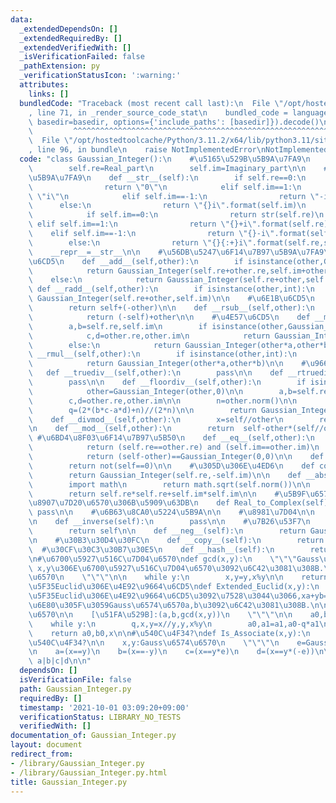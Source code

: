 ```yaml
---
data:
  _extendedDependsOn: []
  _extendedRequiredBy: []
  _extendedVerifiedWith: []
  _isVerificationFailed: false
  _pathExtension: py
  _verificationStatusIcon: ':warning:'
  attributes:
    links: []
  bundledCode: "Traceback (most recent call last):\n  File \"/opt/hostedtoolcache/Python/3.11.2/x64/lib/python3.11/site-packages/onlinejudge_verify/documentation/build.py\"\
    , line 71, in _render_source_code_stat\n    bundled_code = language.bundle(stat.path,\
    \ basedir=basedir, options={'include_paths': [basedir]}).decode()\n          \
    \         ^^^^^^^^^^^^^^^^^^^^^^^^^^^^^^^^^^^^^^^^^^^^^^^^^^^^^^^^^^^^^^^^^^^^^^^^^^^^^^^^^\n\
    \  File \"/opt/hostedtoolcache/Python/3.11.2/x64/lib/python3.11/site-packages/onlinejudge_verify/languages/python.py\"\
    , line 96, in bundle\n    raise NotImplementedError\nNotImplementedError\n"
  code: "class Gaussian_Integer():\n    #\u5165\u529B\u5B9A\u7FA9\n    def __init__(self,Real_part=0,Imaginary_part=0):\n\
    \        self.re=Real_part\n        self.im=Imaginary_part\n\n    #\u8868\u793A\
    \u5B9A\u7FA9\n    def __str__(self):\n        if self.re==0:\n            if self.im==0:\n\
    \                return \"0\"\n            elif self.im==1:\n                return\
    \ \"i\"\n            elif self.im==-1:\n                return \"-i\"\n      \
    \      else:\n                return \"{}i\".format(self.im)\n        else:\n\
    \            if self.im==0:\n                return str(self.re)\n           \
    \ elif self.im==1:\n                return \"{}+i\".format(self.re)\n        \
    \    elif self.im==-1:\n                return \"{}-i\".format(self.re)\n    \
    \        else:\n                return \"{}{:+}i\".format(self.re,self.im)\n\n\
    \    __repr__=__str__\n\n    #\u56DB\u5247\u6F14\u7B97\u5B9A\u7FA9\n    #\u52A0\
    \u6CD5\n    def __add__(self,other):\n        if isinstance(other,Gaussian_Integer):\n\
    \            return Gaussian_Integer(self.re+other.re,self.im+other.im)\n    \
    \    else:\n            return Gaussian_Integer(self.re+other,self.im)\n\n   \
    \ def __radd__(self,other):\n        if isinstance(other,int):\n            return\
    \ Gaussian_Integer(self.re+other,self.im)\n\n    #\u6E1B\u6CD5\n    def __sub__(self,other):\n\
    \        return self+(-other)\n\n    def __rsub__(self,other):\n        if isinstance(other,int):\n\
    \            return (-self)+other\n\n    #\u4E57\u6CD5\n    def __mul__(self,other):\n\
    \        a,b=self.re,self.im\n        if isinstance(other,Gaussian_Integer):\n\
    \            c,d=other.re,other.im\n            return Gaussian_Integer(a*c-b*d,a*d+b*c)\n\
    \        else:\n            return Gaussian_Integer(other*a,other*b)\n\n    def\
    \ __rmul__(self,other):\n        if isinstance(other,int):\n            a,b=self.re,self.im\n\
    \            return Gaussian_Integer(other*a,other*b)\n\n    #\u9664\u6CD5\n \
    \   def __truediv__(self,other):\n        pass\n\n    def __rtruediv__(self,other):\n\
    \        pass\n\n    def __floordiv__(self,other):\n        if isinstance(other,int):\n\
    \            other=Gaussian_Integer(other,0)\n\n        a,b=self.re,self.im\n\
    \        c,d=other.re,other.im\n\n        n=other.norm()\n\n        p=(2*(a*c+b*d)+n)//(2*n)\n\
    \        q=(2*(b*c-a*d)+n)//(2*n)\n\n        return Gaussian_Integer(p,q)\n\n\
    \    def __divmod__(self,other):\n        x=self//other\n        return (x,self-other*x)\n\
    \n    def __mod__(self,other):\n        return  self-other*(self//other)\n   \
    \ #\u6BD4\u8F03\u6F14\u7B97\u5B50\n    def __eq__(self,other):\n        if isinstance(other,Gaussian_Integer):\n\
    \            return (self.re==other.re) and (self.im==other.im)\n        else:\n\
    \            return (self-other)==Gaussian_Integer(0,0)\n\n    def __bool__(self):\n\
    \        return not(self==0)\n\n    #\u305D\u306E\u4ED6\n    def conjugate(self):\n\
    \        return Gaussian_Integer(self.re,-self.im)\n\n    def __abs__(self):\n\
    \        import math\n        return math.sqrt(self.norm())\n\n    def norm(self):\n\
    \        return self.re*self.re+self.im*self.im\n\n    #\u5B9F\u6570\u304B\u3089\
    \u8907\u7D20\u6570\u306B\u5909\u63DB\n    def Real_to_Complex(self):\n       \
    \ pass\n\n    #\u6B63\u8CA0\u5224\u5B9A\n\n    #\u8981\u7D04\n\n    #\u9006\u6570\
    \n    def __inverse(self):\n        pass\n\n    #\u7B26\u53F7\n    def __pos__(self):\n\
    \        return self\n\n    def __neg__(self):\n        return Gaussian_Integer(-self.re,-self.im)\n\
    \n    #\u30B3\u30D4\u30FC\n    def __copy__(self):\n        return self\n\n  \
    \  #\u30CF\u30C3\u30B7\u30E5\n    def __hash__(self):\n        return hash((self.re,self.im))\n\
    \n#\u6700\u5927\u516C\u7D04\u6570\ndef gcd(x,y):\n    \"\"\"Gauss\u6574\u6570\
    \ x,y\u306E\u6700\u5927\u516C\u7D04\u6570\u3092\u6C42\u3081\u308B.\n\n    x,y:Gauss\u6574\
    \u6570\n    \"\"\"\n\n    while y:\n        x,y=y,x%y\n\n    return x\n\n#\u62E1\
    \u5F35Euclid\u306E\u4E92\u9664\u6CD5\ndef Extended_Euclid(x,y):\n    \"\"\"\u62E1\
    \u5F35Euclid\u306E\u4E92\u9664\u6CD5\u3092\u7528\u3044\u3066,xa+yb=gcd(x,y)\u3092\
    \u6E80\u305F\u3059Gauss\u6574\u6570a,b\u3092\u6C42\u3081\u308B.\n\n    x,y:Gauss\u6574\
    \u6570\n\n    [\u51FA\u529B]:(a,b,gcd(x,y))\n    \"\"\"\n\n    a0,b0,a1,b1=1,0,0,1\n\
    \    while y:\n        q,x,y=x//y,y,x%y\n        a0,a1=a1,a0-q*a1\n        b0,b1=b1,b0-q*b1\n\
    \    return a0,b0,x\n\n#\u540C\u4F34?\ndef Is_Associate(x,y):\n    \"\"\"x,y\u306F\
    \u540C\u4F34?\n\n    x,y:Gauss\u6574\u6570\n    \"\"\"\n    e=Gaussian_Integer(0,1)\n\
    \n    a=(x==y)\n    b=(x==-y)\n    c=(x==y*e)\n    d=(x==y*(-e))\n\n    return\
    \ a|b|c|d\n\n"
  dependsOn: []
  isVerificationFile: false
  path: Gaussian_Integer.py
  requiredBy: []
  timestamp: '2021-10-01 03:09:20+09:00'
  verificationStatus: LIBRARY_NO_TESTS
  verifiedWith: []
documentation_of: Gaussian_Integer.py
layout: document
redirect_from:
- /library/Gaussian_Integer.py
- /library/Gaussian_Integer.py.html
title: Gaussian_Integer.py
---
```

